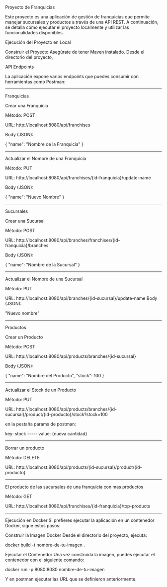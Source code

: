 Proyecto de Franquicias

Este proyecto es una aplicación de gestión de franquicias que permite manejar sucursales y productos a través de una API REST. A continuación, se detalla cómo ejecutar el proyecto localmente y utilizar las funcionalidades disponibles.

Ejecución del Proyecto en Local

Construir el Proyecto
Asegúrate de tener Maven instalado. Desde el directorio del proyecto,


API Endpoints

La aplicación expone varios endpoints que puedes consumir con herramientas como Postman:

____________________________________________________________________________________________

Franquicias

Crear una Franquicia

Método: POST

URL: http://localhost:8080/api/franchises

Body (JSON):

{
  "name": "Nombre de la Franquicia"
}

____________________________________________________________________________________________

Actualizar el Nombre de una Franquicia

Método: PUT

URL: http://localhost:8080/api/franchises/{id-franquicia}/update-name

Body (JSON):

{
  "name": "Nuevo Nombre"
}

____________________________________________________________________________________________

Sucursales

Crear una Sucursal

Método: POST

URL: http://localhost:8080/api/branches/franchises/{id-franquicia}/branches

Body (JSON):

{
  "name": "Nombre de la Sucursal"
}

____________________________________________________________________________________________

Actualizar el Nombre de una Sucursal

Método: PUT

URL: http://localhost:8080/api/branches/{id-sucursal}/update-name
Body (JSON):

"Nuevo nombre"

____________________________________________________________________________________________

Productos

Crear un Producto

Método: POST

URL: http://localhost:8080/api/products/branches/{id-sucursal}

Body (JSON):

{
  "name": "Nombre del Producto",
  "stock": 100
}

____________________________________________________________________________________________

Actualizar el Stock de un Producto

Método: PUT

URL: http://localhost:8080/api/products/branches/{id-sucursal}/product/{id-producto}/stock?stock=100

en la pestaña params de postman:

key: stock ----- value: {nueva cantidad}

____________________________________________________________________________________________

Borrar un producto

Método: DELETE

URL: http://localhost:8080/api/products/{id-sucursal}/product/{id-producto}

____________________________________________________________________________________________

El producto de las sucursales de una franquicia con mas productos

Método: GET

URL: http://localhost:8080/api/franchises/{id-franquicia}/top-products

____________________________________________________________________________________________

Ejecución en Docker
Si prefieres ejecutar la aplicación en un contenedor Docker, sigue estos pasos:

Construir la Imagen Docker Desde el directorio del proyecto, ejecuta:

docker build -t nombre-de-tu-imagen .

Ejecutar el Contenedor Una vez construida la imagen, puedes ejecutar el contenedor con el siguiente comando:

docker run -p 8080:8080 nombre-de-tu-imagen

Y en postman ejecutar las URL que se definieron anteriormente.
